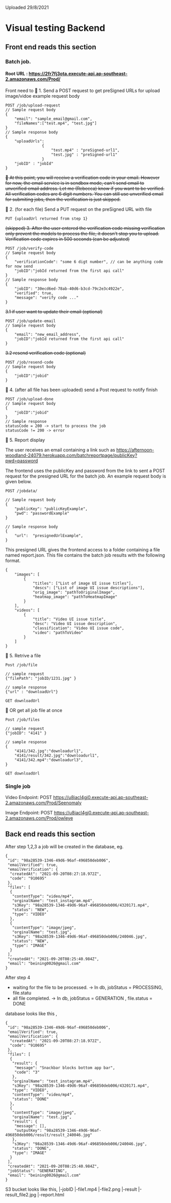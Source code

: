 Uploaded 29/8/2021

# Visual testing Backend

## Front end reads this section

### Batch job.

#### Root URL : https://2fr7fj3ota.execute-api.ap-southeast-2.amazonaws.com/Prod/

Front need to
🔵 1. Send a POST request to get preSigned URLs for upload image/vidoe
example request body

```
POST /job/upload-request
// Sample request body
{
    "email": "sample_email@gmail.com",
    "fileNames":["test.mp4", "test.jpg"]
}
// Sample response body
{
    "uploadUrls":
                {
                    "test.mp4" : "preSigned-url1",
                    "test.jpg" : "preSigned-url1"
                }
    "jobID" : "jobId"
}
```

~~📧 At this point, you will receive a verification code in your email. However for now, the email service is in sendbox mode, can't send email to unverified email address. Let me (Rebecca) know if you want to be verified. All verification codes are 6 digit numbers. You can still use unverified email for submiting jobs, then the verification is just skipped.~~

🔵 2. (for each file) Send a PUT request on the preSigned URL with file

```
PUT {uploadUrl returned from step 1}
```

~~(skipped) 3. After the user entered the verification code
missing verification only prevent the models to process the file, it doesn't stop you to upload. Verification code expires in 500 seconds (can be adjusted)~~

```
POST /job/verify-code
// Sample request body
{
    "verificationCode": "some 6 digt number", // can be anything code for now send
    "jobID":"jobId returned from the first api call"
}
// Sample response body
{
    "jobID": "30ecd6ed-78ab-40d6-b3cd-79c2e3c4922e",
    "verified": true,
    "message": "verify code ..."
}
```

~~3.1 if user want to update their email (optional)~~

```
POST /job/update-email
// Sample request body
{
    "email": "new_email_address",
    "jobID":"jobId returned from the first api call"
}
```

~~3.2 resend verification code (optional)~~

```
POST /job/resend-code
// Sample request body
{
    "jobID":"jobid"
}
```

🔵 4. (after all file has been uploaded) send a Post request to notify finish

```
POST /job/upload-done
// Sample request body
{
    "jobID":"jobid"
}
// Sample response
statusCode = 200 -> start to process the job
statusCode != 200 -> error
```

🔵 5. Report display

The user receives an email containing a link such as
https://afternoon-woodland-24079.herokuapp.com/batchreportpage/publicKey?pwd=password

The frontend uses the publicKey and password from the link to sent a POST request for
the presigned URL for the batch job. An example request body is given below.

```
POST /jobdata/

// Sample request body
{
    "publicKey": "publicKeyExample",
    "pwd": "passwordExample"
}

// Sample response body
{
    "url":  "presignedUrlExample",
}
```

This presigned URL gives the frontend access to a folder containing a file named report.json. This file contains the batch job results with the following format.

```
{
    "images": [
        {
            "titles": ["List of image UI issue titles"],
            "descs": ["List of image UI issue descriptions"],
            "orig_image": "pathToOriginalImage",
            "heatmap_image": "pathToHeatmapImage"
        }
    ],
    "videos": [
        {
            "title": "Video UI issue title",
            "desc": "Video UI issue description",
            "classification": "Video UI issue code",
            "video": "pathToVideo"
        }
    ]
}
```

🔵 5. Retrive a file

```
Post /job/file

// sample request
{"filePath": "jobID/1231.jpg" }

// sample response
{"url" : "downloadUrl"}
```

```
GET downloadUrl
```

🔵 OR get all job file at once

```
Post /job/files

// sample request
{"jobID": "4141" }

// sample response
{
    "4141/342.jpg":"downloadurl1",
    "4141/result/342.jpg":"downloadurl1",
    "4141/342.mp4":"downloadurl3",
}
```

```
GET downloadUrl
```

### Single job

Video Endpoint: POST https://u8iacl4gj0.execute-api.ap-southeast-2.amazonaws.com/Prod/Seenomaly

Image Endpoint: POST https://u8iacl4gj0.execute-api.ap-southeast-2.amazonaws.com/Prod/owleye

## Back end reads this section

After step 1,2,3 a job will be created in the database, eg.

```
{
 "id": "98a28539-1346-49d6-96af-496850deb006",
 "emailVerified": true,
 "emailVerification": {
  "createdAt": "2021-09-20T08:27:18.972Z",
  "code": "910695"
 },
 "files": [
  {
   "contentType": "video/mp4",
   "orginalName": "test_instagram.mp4",
   "s3Key": "98a28539-1346-49d6-96af-496850deb006/4320171.mp4",
   "status": "NEW",
   "type": "VIDEO"
  },
  {
   "contentType": "image/jpeg",
   "orginalName": "test.jpg",
   "s3Key": "98a28539-1346-49d6-96af-496850deb006/240046.jpg",
   "status": "NEW",
   "type": "IMAGE"
  }
 ],
 "createdAt": "2021-09-20T08:25:40.984Z",
 "email": "beining0026@gmail.com"
}

```

After step 4

- waiting for the file to be processed. -> In db, jobStatus = PROCESSING, file.statu
- all file completed. -> In db, jobStatus = GENERATION , file.status = DONE

database looks like this ,

```
{
 "id": "98a28539-1346-49d6-96af-496850deb006",
 "emailVerified": true,
 "emailVerification": {
  "createdAt": "2021-09-20T08:27:18.972Z",
  "code": "910695"
 },
 "files": [
  {
   "result": {
    "message": "Snackbar blocks bottom app bar",
    "code": "3"
   },
   "orginalName": "test_instagram.mp4",
   "s3Key": "98a28539-1346-49d6-96af-496850deb006/4320171.mp4",
   "type": "VIDEO",
   "contentType": "video/mp4",
   "status": "DONE"
  },
  {
   "contentType": "image/jpeg",
   "orginalName": "test.jpg",
   "result": {
    "message": [],
    "outputKey": "98a28539-1346-49d6-96af-496850deb006/result/result_240046.jpg"
   },
   "s3Key": "98a28539-1346-49d6-96af-496850deb006/240046.jpg",
   "status": "DONE",
   "type": "IMAGE"
  }
 ],
 "createdAt": "2021-09-20T08:25:40.984Z",
 "jobStatus": "GENERATING",
 "email": "beining0026@gmail.com"
}
```

S3 bucket looks like this,
|-jobID
|-file1.mp4
|-file2.png
|-result
|-result_file2.jpg
|-report.html
